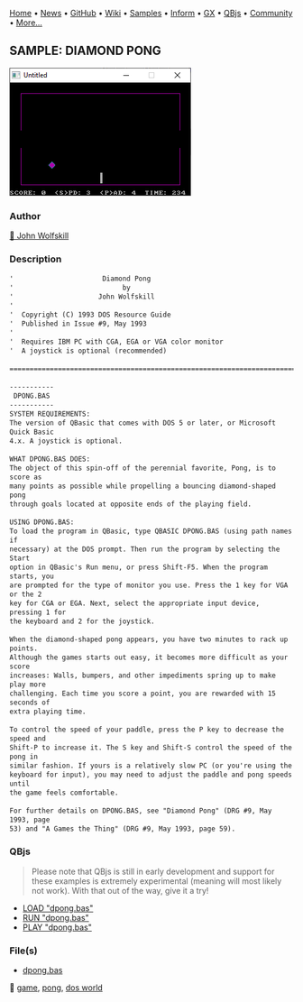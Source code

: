 [Home](https://qb64.com) • [News](../../news.md) • [GitHub](https://github.com/QB64Official/qb64) • [Wiki](https://github.com/QB64Official/qb64/wiki) • [Samples](../../samples.md) • [Inform](../../inform.md) • [GX](../../gx.md) • [QBjs](../../qbjs.md) • [Community](../../community.md) • [More...](../../more.md)

## SAMPLE: DIAMOND PONG

![screenshot.png](img/screenshot.png)

### Author

[🐝 John Wolfskill](../john-wolfskill.md) 

### Description

```text
'                      Diamond Pong
'                           by
'                     John Wolfskill
'
'  Copyright (C) 1993 DOS Resource Guide
'  Published in Issue #9, May 1993
'
'  Requires IBM PC with CGA, EGA or VGA color monitor
'  A joystick is optional (recommended)

==============================================================================

-----------
 DPONG.BAS
-----------
SYSTEM REQUIREMENTS:
The version of QBasic that comes with DOS 5 or later, or Microsoft Quick Basic 
4.x. A joystick is optional.

WHAT DPONG.BAS DOES:
The object of this spin-off of the perennial favorite, Pong, is to score as 
many points as possible while propelling a bouncing diamond-shaped pong 
through goals located at opposite ends of the playing field.

USING DPONG.BAS:
To load the program in QBasic, type QBASIC DPONG.BAS (using path names if 
necessary) at the DOS prompt. Then run the program by selecting the Start 
option in QBasic's Run menu, or press Shift-F5. When the program starts, you 
are prompted for the type of monitor you use. Press the 1 key for VGA or the 2 
key for CGA or EGA. Next, select the appropriate input device, pressing 1 for 
the keyboard and 2 for the joystick.

When the diamond-shaped pong appears, you have two minutes to rack up points. 
Although the games starts out easy, it becomes more difficult as your score 
increases: Walls, bumpers, and other impediments spring up to make play more 
challenging. Each time you score a point, you are rewarded with 15 seconds of 
extra playing time.

To control the speed of your paddle, press the P key to decrease the speed and 
Shift-P to increase it. The S key and Shift-S control the speed of the pong in 
similar fashion. If yours is a relatively slow PC (or you're using the 
keyboard for input), you may need to adjust the paddle and pong speeds until 
the game feels comfortable.

For further details on DPONG.BAS, see "Diamond Pong" (DRG #9, May 1993, page 
53) and "A Games the Thing" (DRG #9, May 1993, page 59).
```

### QBjs

> Please note that QBjs is still in early development and support for these examples is extremely experimental (meaning will most likely not work). With that out of the way, give it a try!

* [LOAD "dpong.bas"](https://v6p9d9t4.ssl.hwcdn.net/html/5963335/index.html?src=https://qb64.com/samples/diamond-pong/src/dpong.bas)
* [RUN "dpong.bas"](https://v6p9d9t4.ssl.hwcdn.net/html/5963335/index.html?mode=auto&src=https://qb64.com/samples/diamond-pong/src/dpong.bas)
* [PLAY "dpong.bas"](https://v6p9d9t4.ssl.hwcdn.net/html/5963335/index.html?mode=play&src=https://qb64.com/samples/diamond-pong/src/dpong.bas)

### File(s)

* [dpong.bas](src/dpong.bas)

🔗 [game](../game.md), [pong](../pong.md), [dos world](../dos-world.md)
